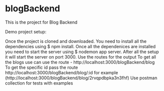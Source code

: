 # blogBackend
This is the project for Blog Backend

Demo project setup:

Once the project is cloned and downloaded.
You need to install all the dependencies using $ npm install.
Once all the dependenices are installed you need to start the server using $ nodemon app server.
After all the setup it will start the server on port 3000.
Use the routes for the output
To get all the blogs use can use the route - http://localhost:3000/blogBackend/blog 
 To get the specific id pass the route  http://localhost:3000/blogBackend/blog/:id 
 for example (http://localhost:3000/blogBackend/blog/2rvqpdbpka3n3fhf)
Use postman collection for tests with examples


